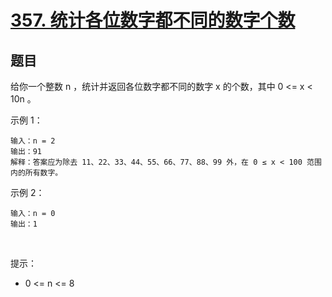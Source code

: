 # [357. 统计各位数字都不同的数字个数](https://leetcode-cn.com/problems/count-numbers-with-unique-digits/)

## 题目

给你一个整数 n ，统计并返回各位数字都不同的数字 x 的个数，其中 0 <= x < 10n 。
 

示例 1：

```
输入：n = 2
输出：91
解释：答案应为除去 11、22、33、44、55、66、77、88、99 外，在 0 ≤ x < 100 范围内的所有数字。 
```
示例 2：

```
输入：n = 0
输出：1
```
 

提示：

- 0 <= n <= 8
